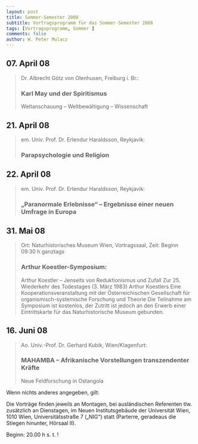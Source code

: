 ```yaml
---
layout: post
title: Sommer-Semester 2008
subtitle: Vortragsprogramm für das Sommer-Semester 2008
tags: [Vortragsprogramm, Sommer ]
comments: false
author: W. Peter Mulacz
---
```


## 07. April 08
> Dr. Albrecht Götz von Olenhusen, Freiburg i. Br.:
> ### Karl May und der Spiritismus
> Weltanschauung – Weltbewältigung – Wissenschaft


## 21. April 08
> em. Univ. Prof. Dr. Erlendur Haraldsson, Reykjavik:
> ### Parapsychologie und Religion

## 22. April 08
> em. Univ. Prof. Dr. Erlendur Haraldsson, Reykjavik:
> ### „Paranormale Erlebnisse“ – Ergebnisse einer neuen Umfrage in Europa

## 31. Mai 08
> Ort: Naturhistorisches Museum Wien, Vortragssaal,
> Zeit: Beginn 09:30 h ganztags
> ### Arthur Koestler-Symposium:
> Arthur Koestler – Jenseits von Reduktionismus und Zufall
> Zur 25. Wiederkehr des Todestages (3. März 1983) Arthur Koestlers
> Eine Kooperationsveranstaltung mit der Österreichischen Gesellschaft für organismisch-systemische Forschung und Theorie
Die Teilnahme am Symposium ist kostenlos, der Zutritt ist jedoch an den Erwerb einer Eintrittskarte für das Naturhistorische Museum gebunden.


## 16. Juni	08
> Ao. Univ.-Prof. Dr. Gerhard Kubik, Wien/Klagenfurt:
> ### MAHAMBA – Afrikanische Vorstellungen transzendenter Kräfte
> Neue Feldforschung in Ostangola



Wenn nichts anderes angegeben, gilt:

Die Vorträge finden jeweils an Montagen, bei ausländischen Referenten tlw. zusätzlich an Dienstagen, im Neuen Institutsgebäude der Universität Wien,   1010 Wien,   Universitätsstraße 7 („NIG“) statt  (Parterre, geradeaus die Stiegen hinunter, Hörsaal II).


Beginn:   20.00 h s. t. !

